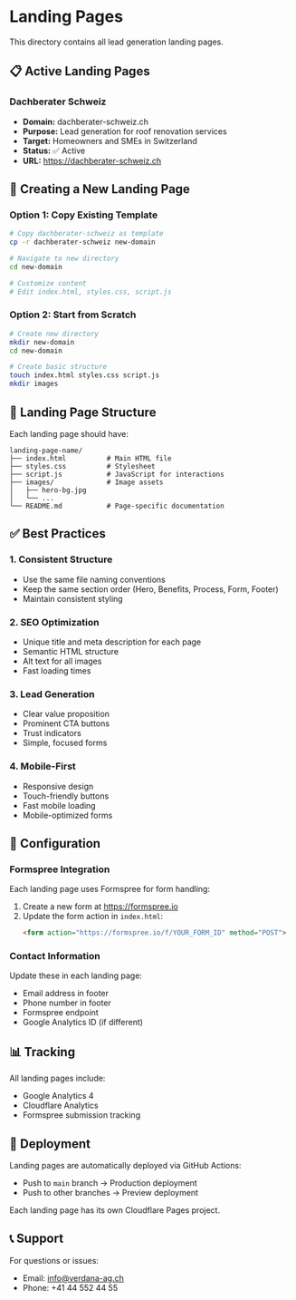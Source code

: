 # Landing Pages

This directory contains all lead generation landing pages.

## 📋 Active Landing Pages

### Dachberater Schweiz
- **Domain:** dachberater-schweiz.ch
- **Purpose:** Lead generation for roof renovation services
- **Target:** Homeowners and SMEs in Switzerland
- **Status:** ✅ Active
- **URL:** https://dachberater-schweiz.ch

## 🚀 Creating a New Landing Page

### Option 1: Copy Existing Template

```bash
# Copy dachberater-schweiz as template
cp -r dachberater-schweiz new-domain

# Navigate to new directory
cd new-domain

# Customize content
# Edit index.html, styles.css, script.js
```

### Option 2: Start from Scratch

```bash
# Create new directory
mkdir new-domain
cd new-domain

# Create basic structure
touch index.html styles.css script.js
mkdir images
```

## 📝 Landing Page Structure

Each landing page should have:

```
landing-page-name/
├── index.html          # Main HTML file
├── styles.css          # Stylesheet
├── script.js           # JavaScript for interactions
├── images/             # Image assets
│   ├── hero-bg.jpg
│   └── ...
└── README.md           # Page-specific documentation
```

## ✅ Best Practices

### 1. **Consistent Structure**
- Use the same file naming conventions
- Keep the same section order (Hero, Benefits, Process, Form, Footer)
- Maintain consistent styling

### 2. **SEO Optimization**
- Unique title and meta description for each page
- Semantic HTML structure
- Alt text for all images
- Fast loading times

### 3. **Lead Generation**
- Clear value proposition
- Prominent CTA buttons
- Trust indicators
- Simple, focused forms

### 4. **Mobile-First**
- Responsive design
- Touch-friendly buttons
- Fast mobile loading
- Mobile-optimized forms

## 🔧 Configuration

### Formspree Integration

Each landing page uses Formspree for form handling:

1. Create a new form at https://formspree.io
2. Update the form action in `index.html`:
   ```html
   <form action="https://formspree.io/f/YOUR_FORM_ID" method="POST">
   ```

### Contact Information

Update these in each landing page:
- Email address in footer
- Phone number in footer
- Formspree endpoint
- Google Analytics ID (if different)

## 📊 Tracking

All landing pages include:
- Google Analytics 4
- Cloudflare Analytics
- Formspree submission tracking

## 🚀 Deployment

Landing pages are automatically deployed via GitHub Actions:
- Push to `main` branch → Production deployment
- Push to other branches → Preview deployment

Each landing page has its own Cloudflare Pages project.

## 📞 Support

For questions or issues:
- Email: info@verdana-ag.ch
- Phone: +41 44 552 44 55


